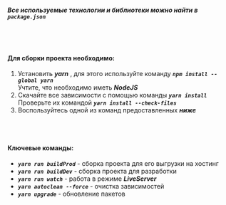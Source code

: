 ##### Все используемые технологии и библиотеки можно найти в **_`package.json`_**

<br/>
<br/>

#### **Для сборки проекта необходимо:**
1. Установить **_yarn_** , для этого используйте команду **_`npm install --global yarn`_**  
Учтите, что необходимо иметь **_NodeJS_**
2. Скачайте все зависимости с помощью команды **_`yarn install`_**  
Проверьте их командой **_`yarn install --check-files`_**   
3. Воспользуйтесь одной из команд предоставленных **_ниже_** 
  
<br/>
<br/>
  
#### **Ключевые команды:**
* **_`yarn run buildProd`_** - сборка проекта для его выгрузки на хостинг
* **_`yarn run buildDev`_** - сборка проекта для разработки
* **_`yarn run watch`_** - работа в режиме **_LiveServer_**
* **_`yarn autoclean --force`_** - очистка зависимостей 
* **_`yarn upgrade`_** - обновление пакетов 